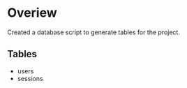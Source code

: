 # Overiew

Created a database script to generate tables for the project.

## Tables
- users
- sessions

